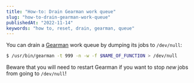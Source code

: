 ```yaml
---
title: "How-to: Drain Gearman work queue"
slug: "how-to-drain-gearman-work-queue"
publishedAt: "2022-11-14"
keywords: "how to, reset, drain, gearman, queue"
---
```


You can drain a [Gearman](http://gearman.org/) work queue by dumping its jobs
to `/dev/null`:

```sh
$ /usr/bin/gearman -t 999 -n -w -f $NAME_OF_FUNCTION > /dev/null
```

Beware that you will need to restart Gearman if you want to stop *new* jobs
from going to `/dev/null`!
